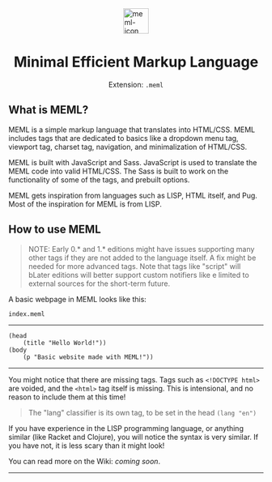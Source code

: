 <img src="https://raw.githubusercontent.com/fivnex/meml/master/meml-logo.png?token=APABEOE65MZQBP4LY2CCW6S66FUMI" alt="meml-icon" width="50px" style="margin-left: auto; margin-right: auto; display: block" />

<h1 style="text-align: center">Minimal Efficient Markup Language</h1>

<p style="text-align: center">Extension: <code>.meml</code>

## What is MEML?
MEML is a simple markup language that translates into HTML/CSS. MEML includes tags that are dedicated to basics like a dropdown menu tag, viewport tag, charset tag, navigation, and minimalization of HTML/CSS.

MEML is built with JavaScript and Sass. JavaScript is used to translate the MEML code into valid HTML/CSS. The Sass is built to work on the functionality of some of the tags, and prebuilt options.

MEML gets inspiration from languages such as LISP, HTML itself, and Pug. Most of the inspiration for MEML is from LISP.

## How to use MEML
> NOTE: Early 0.* and 1.* editions might have issues supporting many other tags if they are not added to the language itself. A fix might be needed for more advanced tags. Note that tags like "script" will bLater editions will better support custom notifiers like e limited to external sources for the short-term future.

A basic webpage in MEML looks like this:

`index.meml`

---
```
(head
    (title "Hello World!"))
(body
    (p "Basic website made with MEML!"))
```

---
You might notice that there are missing tags. Tags such as `<!DOCTYPE html>` are voided, and the `<html>` tag itself is missing. This is intensional, and no reason to include them at this time!

> The "lang" classifier is its own tag, to be set in the head 
`(lang "en")`

If you have experience in the LISP programming language, or anything similar (like Racket and Clojure), you will notice the syntax is very similar. If you have not, it is less scary than it might look!

You can read more on the Wiki: *coming soon*.

---